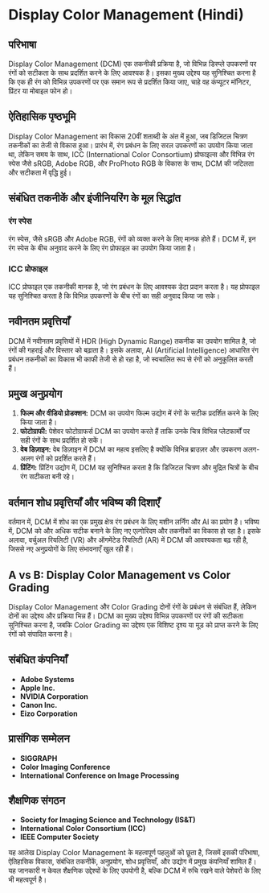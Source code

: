 # Display Color Management (Hindi)

## परिभाषा
Display Color Management (DCM) एक तकनीकी प्रक्रिया है, जो विभिन्न डिस्प्ले उपकरणों पर रंगों को सटीकता के साथ प्रदर्शित करने के लिए आवश्यक है। इसका मुख्य उद्देश्य यह सुनिश्चित करना है कि एक ही रंग को विभिन्न उपकरणों पर एक समान रूप से प्रदर्शित किया जाए, चाहे वह कंप्यूटर मॉनिटर, प्रिंटर या मोबाइल फोन हो।

## ऐतिहासिक पृष्ठभूमि
Display Color Management का विकास 20वीं शताब्दी के अंत में हुआ, जब डिजिटल चित्रण तकनीकों का तेजी से विकास हुआ। प्रारंभ में, रंग प्रबंधन के लिए सरल उपकरणों का उपयोग किया जाता था, लेकिन समय के साथ, ICC (International Color Consortium) प्रोफाइल्स और विभिन्न रंग स्पेस जैसे sRGB, Adobe RGB, और ProPhoto RGB के विकास के साथ, DCM की जटिलता और सटीकता में वृद्धि हुई।

## संबंधित तकनीकें और इंजीनियरिंग के मूल सिद्धांत
### रंग स्पेस
रंग स्पेस, जैसे sRGB और Adobe RGB, रंगों को व्यक्त करने के लिए मानक होते हैं। DCM में, इन रंग स्पेस के बीच अनुवाद करने के लिए रंग प्रोफाइल का उपयोग किया जाता है। 

### ICC प्रोफाइल
ICC प्रोफाइल एक तकनीकी मानक है, जो रंग प्रबंधन के लिए आवश्यक डेटा प्रदान करता है। यह प्रोफाइल यह सुनिश्चित करता है कि विभिन्न उपकरणों के बीच रंगों का सही अनुवाद किया जा सके।

## नवीनतम प्रवृत्तियाँ
DCM में नवीनतम प्रवृत्तियों में HDR (High Dynamic Range) तकनीक का उपयोग शामिल है, जो रंगों की गहराई और विस्तार को बढ़ाता है। इसके अलावा, AI (Artificial Intelligence) आधारित रंग प्रबंधन तकनीकों का विकास भी काफी तेजी से हो रहा है, जो स्वचालित रूप से रंगों को अनुकूलित करती हैं।

## प्रमुख अनुप्रयोग
1. **फिल्म और वीडियो प्रोडक्शन:** DCM का उपयोग फिल्म उद्योग में रंगों के सटीक प्रदर्शित करने के लिए किया जाता है।
2. **फोटोग्राफी:** पेशेवर फोटोग्राफर्स DCM का उपयोग करते हैं ताकि उनके चित्र विभिन्न प्लेटफार्मों पर सही रंगों के साथ प्रदर्शित हो सकें।
3. **वेब डिज़ाइन:** वेब डिज़ाइन में DCM का महत्व इसलिए है क्योंकि विभिन्न ब्राउज़र और उपकरण अलग-अलग रंगों को प्रदर्शित करते हैं।
4. **प्रिंटिंग:** प्रिंटिंग उद्योग में, DCM यह सुनिश्चित करता है कि डिजिटल चित्रण और मुद्रित चित्रों के बीच रंग सटीकता बनी रहे।

## वर्तमान शोध प्रवृत्तियाँ और भविष्य की दिशाएँ
वर्तमान में, DCM में शोध का एक प्रमुख क्षेत्र रंग प्रबंधन के लिए मशीन लर्निंग और AI का प्रयोग है। भविष्य में, DCM को और अधिक सटीक बनाने के लिए नए एल्गोरिदम और तकनीकों का विकास हो रहा है। इसके अलावा, वर्चुअल रियलिटी (VR) और ऑगमेंटेड रियलिटी (AR) में DCM की आवश्यकता बढ़ रही है, जिससे नए अनुप्रयोगों के लिए संभावनाएँ खुल रही हैं।

## A vs B: Display Color Management vs Color Grading
Display Color Management और Color Grading दोनों रंगों के प्रबंधन से संबंधित हैं, लेकिन दोनों का उद्देश्य और प्रक्रिया भिन्न हैं। DCM का मुख्य उद्देश्य विभिन्न उपकरणों पर रंगों की सटीकता सुनिश्चित करना है, जबकि Color Grading का उद्देश्य एक विशिष्ट दृश्य या मूड को प्राप्त करने के लिए रंगों को संपादित करना है। 

## संबंधित कंपनियाँ
- **Adobe Systems**
- **Apple Inc.**
- **NVIDIA Corporation**
- **Canon Inc.**
- **Eizo Corporation**

## प्रासंगिक सम्मेलन
- **SIGGRAPH**
- **Color Imaging Conference**
- **International Conference on Image Processing**

## शैक्षणिक संगठन
- **Society for Imaging Science and Technology (IS&T)**
- **International Color Consortium (ICC)**
- **IEEE Computer Society**

यह आलेख Display Color Management के महत्वपूर्ण पहलुओं को छूता है, जिसमें इसकी परिभाषा, ऐतिहासिक विकास, संबंधित तकनीकें, अनुप्रयोग, शोध प्रवृत्तियाँ, और उद्योग में प्रमुख कंपनियाँ शामिल हैं। यह जानकारी न केवल शैक्षणिक उद्देश्यों के लिए उपयोगी है, बल्कि DCM में रुचि रखने वाले पेशेवरों के लिए भी महत्वपूर्ण है।